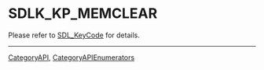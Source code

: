# SDLK_KP_MEMCLEAR

Please refer to [SDL_KeyCode](SDL_KeyCode) for details.

----
[CategoryAPI](CategoryAPI), [CategoryAPIEnumerators](CategoryAPIEnumerators)

